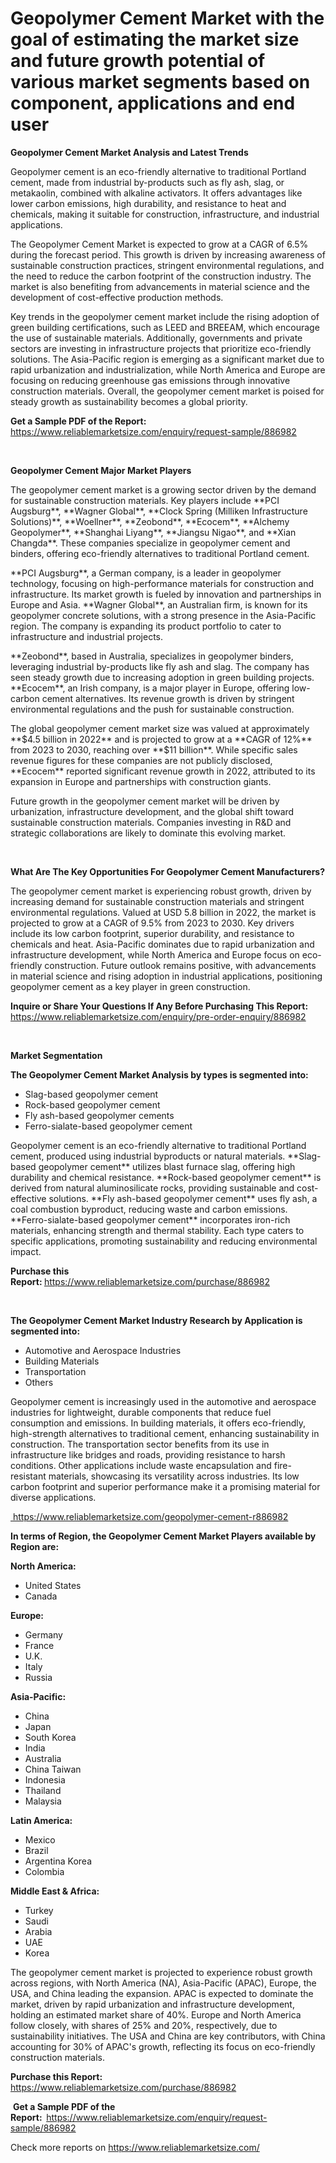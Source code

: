 <p><h1>Geopolymer Cement Market with the goal of estimating the market size and future growth potential of various market segments based on component, applications and end user</h1></p><p><strong>Geopolymer Cement Market Analysis and Latest Trends</strong></p>
<p><p>Geopolymer cement is an eco-friendly alternative to traditional Portland cement, made from industrial by-products such as fly ash, slag, or metakaolin, combined with alkaline activators. It offers advantages like lower carbon emissions, high durability, and resistance to heat and chemicals, making it suitable for construction, infrastructure, and industrial applications.</p><p>The Geopolymer Cement Market is expected to grow at a CAGR of 6.5% during the forecast period. This growth is driven by increasing awareness of sustainable construction practices, stringent environmental regulations, and the need to reduce the carbon footprint of the construction industry. The market is also benefiting from advancements in material science and the development of cost-effective production methods.</p><p>Key trends in the geopolymer cement market include the rising adoption of green building certifications, such as LEED and BREEAM, which encourage the use of sustainable materials. Additionally, governments and private sectors are investing in infrastructure projects that prioritize eco-friendly solutions. The Asia-Pacific region is emerging as a significant market due to rapid urbanization and industrialization, while North America and Europe are focusing on reducing greenhouse gas emissions through innovative construction materials. Overall, the geopolymer cement market is poised for steady growth as sustainability becomes a global priority.</p></p>
<p><strong>Get a Sample PDF of the Report:&nbsp;</strong> <a href="https://www.reliablemarketsize.com/enquiry/request-sample/886982?utm_campaign=1845&utm_medium=2&utm_source=Github&utm_content=ia&utm_term=26012025&utm_id=geopolymer-cement">https://www.reliablemarketsize.com/enquiry/request-sample/886982</a></p>
<p>&nbsp;</p>
<p><strong>Geopolymer Cement Major Market Players</strong></p>
<p><p>The geopolymer cement market is a growing sector driven by the demand for sustainable construction materials. Key players include **PCI Augsburg**, **Wagner Global**, **Clock Spring (Milliken Infrastructure Solutions)**, **Woellner**, **Zeobond**, **Ecocem**, **Alchemy Geopolymer**, **Shanghai Liyang**, **Jiangsu Nigao**, and **Xian Changda**. These companies specialize in geopolymer cement and binders, offering eco-friendly alternatives to traditional Portland cement.</p><p>**PCI Augsburg**, a German company, is a leader in geopolymer technology, focusing on high-performance materials for construction and infrastructure. Its market growth is fueled by innovation and partnerships in Europe and Asia. **Wagner Global**, an Australian firm, is known for its geopolymer concrete solutions, with a strong presence in the Asia-Pacific region. The company is expanding its product portfolio to cater to infrastructure and industrial projects.</p><p>**Zeobond**, based in Australia, specializes in geopolymer binders, leveraging industrial by-products like fly ash and slag. The company has seen steady growth due to increasing adoption in green building projects. **Ecocem**, an Irish company, is a major player in Europe, offering low-carbon cement alternatives. Its revenue growth is driven by stringent environmental regulations and the push for sustainable construction.</p><p>The global geopolymer cement market size was valued at approximately **$4.5 billion in 2022** and is projected to grow at a **CAGR of 12%** from 2023 to 2030, reaching over **$11 billion**. While specific sales revenue figures for these companies are not publicly disclosed, **Ecocem** reported significant revenue growth in 2022, attributed to its expansion in Europe and partnerships with construction giants.</p><p>Future growth in the geopolymer cement market will be driven by urbanization, infrastructure development, and the global shift toward sustainable construction materials. Companies investing in R&D and strategic collaborations are likely to dominate this evolving market.</p></p>
<p>&nbsp;</p>
<p><strong>What Are The Key Opportunities For Geopolymer Cement Manufacturers?</strong></p>
<p><p>The geopolymer cement market is experiencing robust growth, driven by increasing demand for sustainable construction materials and stringent environmental regulations. Valued at USD 5.8 billion in 2022, the market is projected to grow at a CAGR of 9.5% from 2023 to 2030. Key drivers include its low carbon footprint, superior durability, and resistance to chemicals and heat. Asia-Pacific dominates due to rapid urbanization and infrastructure development, while North America and Europe focus on eco-friendly construction. Future outlook remains positive, with advancements in material science and rising adoption in industrial applications, positioning geopolymer cement as a key player in green construction.</p></p>
<p><strong>Inquire or Share Your Questions If Any Before Purchasing This Report:</strong> <a href="https://www.reliablemarketsize.com/enquiry/pre-order-enquiry/886982?utm_campaign=1845&utm_medium=2&utm_source=Github&utm_content=ia&utm_term=26012025&utm_id=geopolymer-cement">https://www.reliablemarketsize.com/enquiry/pre-order-enquiry/886982</a></p>
<p>&nbsp;</p>
<p><strong>Market Segmentation</strong></p>
<p><strong>The Geopolymer Cement Market Analysis by types is segmented into:</strong></p>
<p><ul><li>Slag-based geopolymer cement</li><li>Rock-based geopolymer cement</li><li>Fly ash-based geopolymer cements</li><li>Ferro-sialate-based geopolymer cement</li></ul></p>
<p><p>Geopolymer cement is an eco-friendly alternative to traditional Portland cement, produced using industrial byproducts or natural materials. **Slag-based geopolymer cement** utilizes blast furnace slag, offering high durability and chemical resistance. **Rock-based geopolymer cement** is derived from natural aluminosilicate rocks, providing sustainable and cost-effective solutions. **Fly ash-based geopolymer cement** uses fly ash, a coal combustion byproduct, reducing waste and carbon emissions. **Ferro-sialate-based geopolymer cement** incorporates iron-rich materials, enhancing strength and thermal stability. Each type caters to specific applications, promoting sustainability and reducing environmental impact.</p></p>
<p><strong>Purchase this Report:&nbsp;</strong><a href="https://www.reliablemarketsize.com/purchase/886982?utm_campaign=1845&utm_medium=2&utm_source=Github&utm_content=ia&utm_term=26012025&utm_id=geopolymer-cement">https://www.reliablemarketsize.com/purchase/886982</a></p>
<p>&nbsp;</p>
<p><strong>The Geopolymer Cement Market Industry Research by Application is segmented into:</strong></p>
<p><ul><li>Automotive and Aerospace Industries</li><li>Building Materials</li><li>Transportation</li><li>Others</li></ul></p>
<p><p>Geopolymer cement is increasingly used in the automotive and aerospace industries for lightweight, durable components that reduce fuel consumption and emissions. In building materials, it offers eco-friendly, high-strength alternatives to traditional cement, enhancing sustainability in construction. The transportation sector benefits from its use in infrastructure like bridges and roads, providing resistance to harsh conditions. Other applications include waste encapsulation and fire-resistant materials, showcasing its versatility across industries. Its low carbon footprint and superior performance make it a promising material for diverse applications.</p></p>
<p><a href="https://www.reliablemarketsize.com/geopolymer-cement-r886982?utm_campaign=1845&utm_medium=2&utm_source=Github&utm_content=ia&utm_term=26012025&utm_id=geopolymer-cement">&nbsp;https://www.reliablemarketsize.com/geopolymer-cement-r886982</a></p>
<p><strong>In terms of Region, the Geopolymer Cement Market Players available by Region are:</strong></p>
<p>
    <p> <strong> North America: </strong>
        <ul>
            <li>United States</li>
            <li>Canada</li>
        </ul>
        </p> 
    <p> <strong> Europe: </strong>
        <ul>
            <li>Germany</li>
            <li>France</li>
            <li>U.K.</li>
            <li>Italy</li>
            <li>Russia</li>
        </ul>
        </p> 
    <p> <strong> Asia-Pacific: </strong>
        <ul>
            <li>China</li>
            <li>Japan</li>
            <li>South Korea</li>
            <li>India</li>
            <li>Australia</li>
            <li>China Taiwan</li>
            <li>Indonesia</li>
            <li>Thailand</li>
            <li>Malaysia</li>
        </ul>
        </p> 
    <p> <strong> Latin America: </strong>
        <ul>
            <li>Mexico</li>
            <li>Brazil</li>
            <li>Argentina Korea</li>
            <li>Colombia</li>
        </ul>
        </p> 
    <p> <strong> Middle East & Africa: </strong>
        <ul>
            <li>Turkey</li>
            <li>Saudi</li>
            <li>Arabia</li>
            <li>UAE</li>
            <li>Korea</li>
        </ul>
    </p>
    </p>
<p><p>The geopolymer cement market is projected to experience robust growth across regions, with North America (NA), Asia-Pacific (APAC), Europe, the USA, and China leading the expansion. APAC is expected to dominate the market, driven by rapid urbanization and infrastructure development, holding an estimated market share of 40%. Europe and North America follow closely, with shares of 25% and 20%, respectively, due to sustainability initiatives. The USA and China are key contributors, with China accounting for 30% of APAC's growth, reflecting its focus on eco-friendly construction materials.</p></p>
<p><strong>Purchase this Report: </strong><a href="https://www.reliablemarketsize.com/purchase/886982?utm_campaign=1845&utm_medium=2&utm_source=Github&utm_content=ia&utm_term=26012025&utm_id=geopolymer-cement">https://www.reliablemarketsize.com/purchase/886982</a></p>
<p>&nbsp;<strong>Get a Sample PDF of the Report:&nbsp;&nbsp;</strong><a href="https://www.reliablemarketsize.com/enquiry/request-sample/886982?utm_campaign=1845&utm_medium=2&utm_source=Github&utm_content=ia&utm_term=26012025&utm_id=geopolymer-cement">https://www.reliablemarketsize.com/enquiry/request-sample/886982</a></p>
<p><strong></strong></p>
<p>Check more reports on <a href="https://www.reliablemarketsize.com/?utm_campaign=1845&utm_medium=2&utm_source=Github&utm_content=ia&utm_term=26012025&utm_id=geopolymer-cement">https://www.reliablemarketsize.com/</a></p>